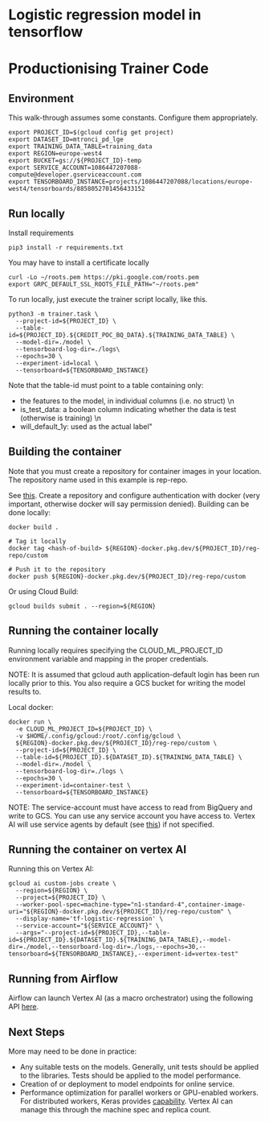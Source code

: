 # Logistic regression model in tensorflow
# Productionising Trainer Code

## Environment

This walk-through assumes some constants. Configure them appropriately.
```
export PROJECT_ID=$(gcloud config get project)
export DATASET_ID=mtronci_pd_lge
export TRAINING_DATA_TABLE=training_data
export REGION=europe-west4
export BUCKET=gs://${PROJECT_ID}-temp
export SERVICE_ACCOUNT=1086447207088-compute@developer.gserviceaccount.com
export TENSORBOARD_INSTANCE=projects/1086447207088/locations/europe-west4/tensorboards/8858052701456433152
```



## Run locally
Install requirements
```
pip3 install -r requirements.txt
```
You may have to install a certificate locally
```
curl -Lo ~/roots.pem https://pki.google.com/roots.pem
export GRPC_DEFAULT_SSL_ROOTS_FILE_PATH="~/roots.pem"
```

To run locally, just execute the trainer script locally, like this.
```
python3 -m trainer.task \
  --project-id=${PROJECT_ID} \
  --table-id=${PROJECT_ID}.${CREDIT_POC_BQ_DATA}.${TRAINING_DATA_TABLE} \
  --model-dir=./model \
  --tensorboard-log-dir=./logs\
  --epochs=30 \
  --experiment-id=local \
  --tensorboard=${TENSORBOARD_INSTANCE}
```
Note that the table-id must point to a table containing only:
* the features to the model, in individual columns (i.e. no struct) \n
* is_test_data: a boolean column indicating whether the data is test (otherwise is training) \n
* will_default_1y: used as the actual label"

## Building the container
Note that you must create a repository for container images in your location.
The repository name used in this example is rep-repo.

See [this](https://cloud.google.com/artifact-registry/docs/docker/store-docker-container-images). Create a repository
and configure authentication with docker (very important, otherwise docker will say permission denied).
Building can be done locally:
```
docker build .

# Tag it locally
docker tag <hash-of-build> ${REGION}-docker.pkg.dev/${PROJECT_ID}/reg-repo/custom

# Push it to the repository
docker push ${REGION}-docker.pkg.dev/${PROJECT_ID}/reg-repo/custom
```

Or using Cloud Build:
```
gcloud builds submit . --region=${REGION}
```

## Running the container locally
Running locally requires specifying the CLOUD_ML_PROJECT_ID environment
variable and mapping in the proper credentials.

NOTE: It is assumed that gcloud auth application-default login has been run
locally prior to this. You also require a GCS bucket for writing the model
results to.

Local docker:
```
docker run \
  -e CLOUD_ML_PROJECT_ID=${PROJECT_ID} \
  -v $HOME/.config/gcloud:/root/.config/gcloud \
  ${REGION}-docker.pkg.dev/${PROJECT_ID}/reg-repo/custom \
  --project-id=${PROJECT_ID} \
  --table-id=${PROJECT_ID}.${DATASET_ID}.${TRAINING_DATA_TABLE} \
  --model-dir=./model \
  --tensorboard-log-dir=./logs \
  --epochs=30 \
  --experiment-id=container-test \
  --tensorboard=${TENSORBOARD_INSTANCE}
```

NOTE: The service-account must have access to read from BigQuery and write to
GCS. You can use any service account you have access to. Vertex AI will use
service agents by default (see
[this](https://cloud.google.com/vertex-ai/docs/general/access-control#service-agents))
if not specified.

## Running the container on vertex AI
Running this on Vertex AI:
```
gcloud ai custom-jobs create \
  --region=${REGION} \
  --project=${PROJECT_ID} \
  --worker-pool-spec=machine-type="n1-standard-4",container-image-uri="${REGION}-docker.pkg.dev/${PROJECT_ID}/reg-repo/custom" \
  --display-name='tf-logistic-regression' \
  --service-account="${SERVICE_ACCOUNT}" \
  --args="--project-id=${PROJECT_ID},--table-id=${PROJECT_ID}.${DATASET_ID}.${TRAINING_DATA_TABLE},--model-dir=./model,--tensorboard-log-dir=./logs,--epochs=30,--tensorboard=${TENSORBOARD_INSTANCE},--experiment-id=vertex-test"
```

## Running from Airflow
Airflow can launch Vertex AI (as a macro orchestrator) using the following API [here](https://airflow.apache.org/docs/apache-airflow-providers-google/stable/_api/airflow/providers/google/cloud/operators/vertex_ai/custom_job/index.html#airflow.providers.google.cloud.operators.vertex_ai.custom_job.CreateCustomTrainingJobOperator).


## Next Steps
More may need to be done in practice:
 * Any suitable tests on the models. Generally, unit tests should be applied to
   the libraries. Tests should be applied to the model performance.
 * Creation of or deployment to model endpoints for online service.
 * Performance optimization for parallel workers or GPU-enabled workers. For
   distributed workers, Keras provides
   [capability](https://www.tensorflow.org/tutorials/distribute/keras). Vertex
   AI can manage this through the machine spec and replica count.

